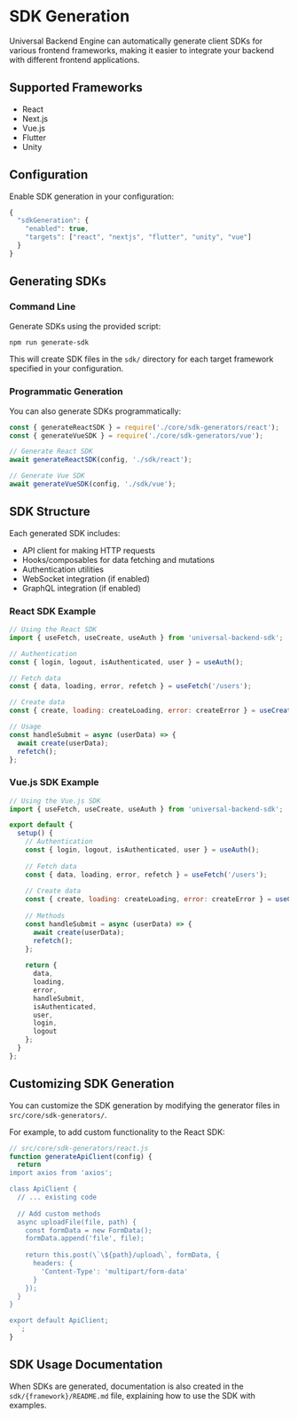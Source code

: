 # SDK Generation

Universal Backend Engine can automatically generate client SDKs for various frontend frameworks, making it easier to integrate your backend with different frontend applications.

## Supported Frameworks

- React
- Next.js
- Vue.js
- Flutter
- Unity

## Configuration

Enable SDK generation in your configuration:

```javascript
{
  "sdkGeneration": {
    "enabled": true,
    "targets": ["react", "nextjs", "flutter", "unity", "vue"]
  }
}
```

## Generating SDKs

### Command Line

Generate SDKs using the provided script:

```bash
npm run generate-sdk
```

This will create SDK files in the `sdk/` directory for each target framework specified in your configuration.

### Programmatic Generation

You can also generate SDKs programmatically:

```javascript
const { generateReactSDK } = require('./core/sdk-generators/react');
const { generateVueSDK } = require('./core/sdk-generators/vue');

// Generate React SDK
await generateReactSDK(config, './sdk/react');

// Generate Vue SDK
await generateVueSDK(config, './sdk/vue');
```

## SDK Structure

Each generated SDK includes:

- API client for making HTTP requests
- Hooks/composables for data fetching and mutations
- Authentication utilities
- WebSocket integration (if enabled)
- GraphQL integration (if enabled)

### React SDK Example

```javascript
// Using the React SDK
import { useFetch, useCreate, useAuth } from 'universal-backend-sdk';

// Authentication
const { login, logout, isAuthenticated, user } = useAuth();

// Fetch data
const { data, loading, error, refetch } = useFetch('/users');

// Create data
const { create, loading: createLoading, error: createError } = useCreate('/users');

// Usage
const handleSubmit = async (userData) => {
  await create(userData);
  refetch();
};
```

### Vue.js SDK Example

```javascript
// Using the Vue.js SDK
import { useFetch, useCreate, useAuth } from 'universal-backend-sdk';

export default {
  setup() {
    // Authentication
    const { login, logout, isAuthenticated, user } = useAuth();
    
    // Fetch data
    const { data, loading, error, refetch } = useFetch('/users');
    
    // Create data
    const { create, loading: createLoading, error: createError } = useCreate('/users');
    
    // Methods
    const handleSubmit = async (userData) => {
      await create(userData);
      refetch();
    };
    
    return {
      data,
      loading,
      error,
      handleSubmit,
      isAuthenticated,
      user,
      login,
      logout
    };
  }
};
```

## Customizing SDK Generation

You can customize the SDK generation by modifying the generator files in `src/core/sdk-generators/`.

For example, to add custom functionality to the React SDK:

```javascript
// src/core/sdk-generators/react.js
function generateApiClient(config) {
  return `
import axios from 'axios';

class ApiClient {
  // ... existing code
  
  // Add custom methods
  async uploadFile(file, path) {
    const formData = new FormData();
    formData.append('file', file);
    
    return this.post(\`\${path}/upload\`, formData, {
      headers: {
        'Content-Type': 'multipart/form-data'
      }
    });
  }
}

export default ApiClient;
  `;
}
```

## SDK Usage Documentation

When SDKs are generated, documentation is also created in the `sdk/{framework}/README.md` file, explaining how to use the SDK with examples.